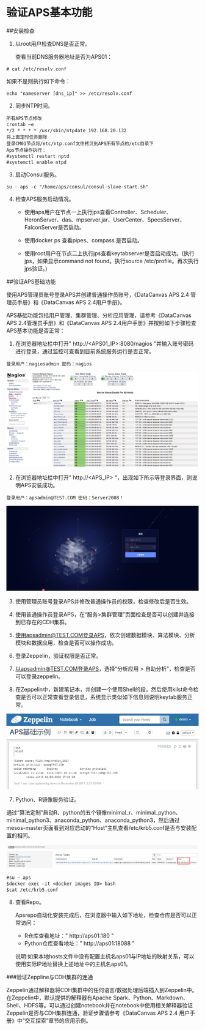 #  验证APS基本功能
##安装检查
1. 以root用户检查DNS是否正常。

   查看当前DNS服务器地址是否为APS01：
 ```
 # cat /etc/resolv.conf
 ```

 如果不是则执行如下命令：
 ```
 echo "nameserver [dns_ip]" >> /etc/resolv.conf
 ```
 
2. 同步NTP时间。

 ```
 所有APS节点修改
 crontab –e
 */2 * * * * /usr/sbin/ntpdate 192.168.20.132 
 将上面定时任务删除
 登录CM01节点将/etc/ntp.conf文件拷贝到APS所有节点的/etc目录下
 Aps节点操作执行：
 #systemctl restart nptd
 #systemctl enable ntpd
 ```
 
3. 启动Consul服务。
  ```
  su - aps -c "/home/aps/consul/consul-slave-start.sh"
  ```

4. 检查APS服务启动情况。

   * 使用aps用户在节点一上执行jps查看Controller、Scheduler、HeronServer、das、mpserver.jar、UserCenter、SpecsServer、FalconServer是否启动。
   
   * 使用docker ps 查看pipes、compass 是否启动。
   
   * 使用root用户在节点二上执行jps查看keytabserver是否启动成功。(执行jps，如果显示command not found。执行source /etc/profile。再次执行jps验证。)


##验证APS基础功能

使用APS管理员账号登录APS并创建普通操作员账号，《DataCanvas APS 2.4 管理员手册》和《DataCanvas APS 2.4用户手册》。

APS基础功能包括用户管理、集群管理、分析应用管理，请参考《DataCanvas APS 2.4管理员手册》和《DataCanvas APS 2.4用户手册》并按照如下步骤检查APS基本功能是否正常：

1. 在浏览器地址栏中打开" http://&lt;APS01_IP&gt;:8080/nagios "并输入账号密码进行登录，通过监控可查看到目前系统服务运行是否正常。

 ```
 登录用户：nagiosadmin 密码：nagios
 ``` 

 ![](/install_guide/fig/fig_11.png)

2. 在浏览器地址栏中打开" http://&lt;APS_IP> "，出现如下所示等登录界面，则说明APS安装成功。

 ```
 登录用户：apsadmin@TEST.COM 密码：Server2008！
 ```

 ![](/install_guide/fig/fig_12.png)
   
3. 使用管理员账号登录APS并修改普通操作员的权限，检查修改后是否生效。

4. 使用普通操作员登录APS，在“服务>集群管理”页面检查是否可以创建并连接到已存在的CDH集群。

5. 使用apsadmin@TEST.COM登录APS，依次创建数据模块、算法模块、分析模块和数据应用，检查是否可以操作成功。

6. 登录Zeppelin，验证权限是否正常。
 
 1. 以apsadmin@TEST.COM登录APS，选择“分析应用 > 自助分析”，检查是否可以登录zeppelin。
 
 2. 在Zeppelin中，新建笔记本，并创建一个使用Shell的段，然后使用kilst命令检查是否可以正常查看登录信息，系统显示类似如下信息则说明keytab服务正常。
 
 ![](/install_guide/fig/fig_13.png)
 
7. Python、R镜像服务验证。

 通过“算法定制”启动R、python的五个镜像minimal_r、minimal_python、minimal_python3、anaconda_python、anaconda_python3，然后通过mesos-master页面看到对应启动的“Host”主机查看/etc/krb5.conf是否与安装配置的相同。
 
 ![](/install_guide/fig/fig_14.png)

   ``` 
   #su – aps
   $docker exec –it <docker images ID> bash
   $cat /etc/krb5.conf
   ```
 
8. 查看Repo。

   Apsrepo自动化安装完成后，在浏览器中输入如下地址，检查仓库是否可以正常访问：

   * R仓库查看地址：" http://aps01:180 "
   * Python仓库查看地址：" http://aps01:18088 "

   说明:如果本地hosts文件中没有配置主机名aps01与IP地址的映射关系，可以使用实际IP地址替换上述地址中的主机名aps01。

###验证Zeppline与CDH集群的连通

Zeppelin通过解释器将CDH集群中的任何语言/数据处理后端插入到Zeppelin中。在Zeppelin中，默认提供的解释器有Apache Spark、Python、Markdown、Shell、HDFS等。可以通过创建notebook并在notebook中使用相关解释器验证Zeppelin是否与CDH集群连通，验证步骤请参考《DataCanvas APS 2.4 用户手册》中“交互探索”章节的应用示例。


